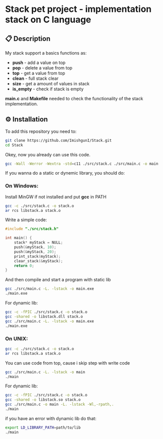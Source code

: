 # Stack pet project - implementation stack on **C** language

## 📋 Description
My stack support a basics functions as:
- **push** - add a value on top
- **pop** - delete a value from top
- **top** - get a value from top
- **clean** - full stack clear
- **size** - get a amount of values in stack
- **is_empty** - check if stack is empty


**main.c** and **Makefile** needed to check the functionality of the stack implementation. 

## ⚙️ Installation
To add this repository you need to:
```bash
git clone https://github.com/ImishgunI/Stack.git
cd Stack
```

Okey, now you already can use this code.
```bash
gcc -Wall -Werror -Wextra -std=c11 ./src/stack.c ./src/main.c -o main
```

If you wanna do a static or dynemic library, you should do:

### On Windows:
Install MinGW if not installed and put **gcc** in PATH 
```bash
gcc -c ./src/stack.c -o stack.o
ar rcs libstack.a stack.o
```
Write a simple code:
```c
#include "./src/stack.h"

int main() {
    stack* myStack = NULL;
    push(&myStack, 10);
    push(&myStack, 20);
    print_stack(myStack);
    clear_stack(&myStack);
    return 0;
}
```

And then compile and start a program with static lib
```bash
gcc ./src/main.c -L. -lstack -o main.exe
./main.exe
```

For dynamic lib:
```bash
gcc -c -fPIC ./src/stack.c -o stack.o
gcc -shared -o libstack.dll stack.o
gcc ./src/main.c -L. -lstack -o main.exe
./main.exe
```

### On UNIX:
```bash
gcc -c ./src/stack.c -o stack.o
ar rcs libstack.a stack.o
```

You can use code from top, cause i skip step with write code

```bash
gcc ./src/main.c -L. -lstack -o main
./main
```

For dynamic lib:
```bash
gcc -c -fPIC ./src/stack.c -o stack.o
gcc -shared -o libstack.so stack.o
gcc ./src/main.c -o main -L. -lstack -Wl,-rpath,.
./main
```
if you have an error with dynamic lib do that:
```bash
export LD_LIBRARY_PATH=path/to/lib
./main
```
